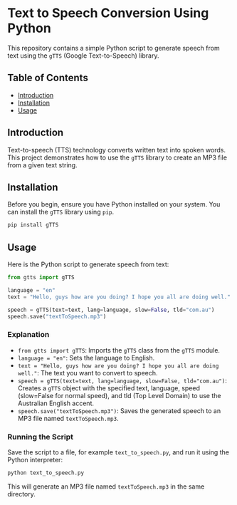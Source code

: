 # Text to Speech Conversion Using Python

This repository contains a simple Python script to generate speech from text using the `gTTS` (Google Text-to-Speech) library. 

## Table of Contents

- [Introduction](#introduction)
- [Installation](#installation)
- [Usage](#usage)

## Introduction

Text-to-speech (TTS) technology converts written text into spoken words. This project demonstrates how to use the `gTTS` library to create an MP3 file from a given text string.

## Installation

Before you begin, ensure you have Python installed on your system. You can install the `gTTS` library using `pip`.

```bash
pip install gTTS
```

## Usage

Here is the Python script to generate speech from text:

```python
from gtts import gTTS

language = "en"
text = "Hello, guys how are you doing? I hope you all are doing well."

speech = gTTS(text=text, lang=language, slow=False, tld="com.au")
speech.save("textToSpeech.mp3")
```

### Explanation

- `from gtts import gTTS`: Imports the `gTTS` class from the `gTTS` module.
- `language = "en"`: Sets the language to English.
- `text = "Hello, guys how are you doing? I hope you all are doing well."`: The text you want to convert to speech.
- `speech = gTTS(text=text, lang=language, slow=False, tld="com.au")`: Creates a `gTTS` object with the specified text, language, speed (slow=False for normal speed), and tld (Top Level Domain) to use the Australian English accent.
- `speech.save("textToSpeech.mp3")`: Saves the generated speech to an MP3 file named `textToSpeech.mp3`.

### Running the Script

Save the script to a file, for example `text_to_speech.py`, and run it using the Python interpreter:

```bash
python text_to_speech.py
```

This will generate an MP3 file named `textToSpeech.mp3` in the same directory.

